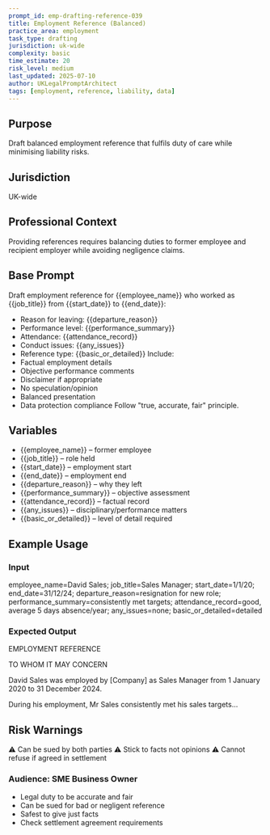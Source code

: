 ```yaml
---
prompt_id: emp-drafting-reference-039
title: Employment Reference (Balanced)
practice_area: employment
task_type: drafting
jurisdiction: uk-wide
complexity: basic
time_estimate: 20
risk_level: medium
last_updated: 2025-07-10
author: UKLegalPromptArchitect
tags: [employment, reference, liability, data]
---
```


## Purpose
Draft balanced employment reference that fulfils duty of care while minimising liability risks.

## Jurisdiction
UK-wide

## Professional Context
Providing references requires balancing duties to former employee and recipient employer while avoiding negligence claims.

## Base Prompt
Draft employment reference for {{employee_name}} who worked as {{job_title}} from {{start_date}} to {{end_date}}:
- Reason for leaving: {{departure_reason}}
- Performance level: {{performance_summary}}
- Attendance: {{attendance_record}}
- Conduct issues: {{any_issues}}
- Reference type: {{basic_or_detailed}}
Include:
- Factual employment details
- Objective performance comments
- Disclaimer if appropriate
- No speculation/opinion
- Balanced presentation
- Data protection compliance
Follow "true, accurate, fair" principle.

## Variables
- {{employee_name}} – former employee
- {{job_title}} – role held
- {{start_date}} – employment start
- {{end_date}} – employment end
- {{departure_reason}} – why they left
- {{performance_summary}} – objective assessment
- {{attendance_record}} – factual record
- {{any_issues}} – disciplinary/performance matters
- {{basic_or_detailed}} – level of detail required

## Example Usage
### Input
employee_name=David Sales; job_title=Sales Manager; start_date=1/1/20; end_date=31/12/24; departure_reason=resignation for new role; performance_summary=consistently met targets; attendance_record=good, average 5 days absence/year; any_issues=none; basic_or_detailed=detailed

### Expected Output
EMPLOYMENT REFERENCE

TO WHOM IT MAY CONCERN

David Sales was employed by [Company] as Sales Manager from 1 January 2020 to 31 December 2024.

During his employment, Mr Sales consistently met his sales targets...

## Risk Warnings
⚠️ Can be sued by both parties
⚠️ Stick to facts not opinions
⚠️ Cannot refuse if agreed in settlement

### Audience: SME Business Owner
- Legal duty to be accurate and fair
- Can be sued for bad or negligent reference
- Safest to give just facts
- Check settlement agreement requirements
